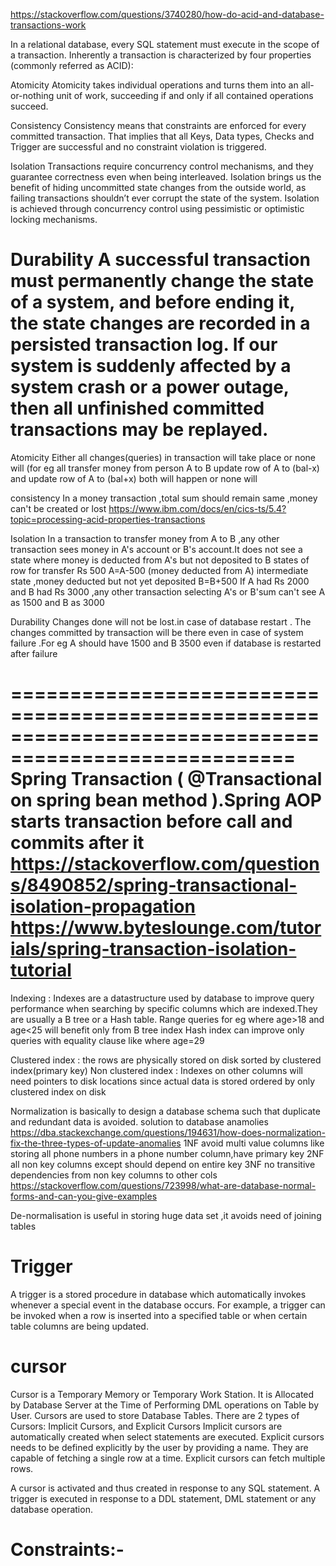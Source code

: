 
https://stackoverflow.com/questions/3740280/how-do-acid-and-database-transactions-work

In a relational database, every SQL statement must execute in the scope of a transaction.
Inherently a transaction is characterized by four properties (commonly referred as ACID):

Atomicity
Atomicity takes individual operations and turns them into an all-or-nothing unit of work, 
succeeding if and only if all contained operations succeed.

Consistency
Consistency means that constraints are enforced for every committed transaction. 
That implies that all Keys, Data types, Checks and Trigger are successful and no constraint 
violation is triggered.

Isolation
Transactions require concurrency control mechanisms, and they guarantee correctness even
when being interleaved. Isolation brings us the benefit of hiding uncommitted state changes 
from the outside world, as failing transactions shouldn’t ever corrupt the state of the system. 
Isolation is achieved through concurrency control using pessimistic or optimistic locking mechanisms.

Durability
A successful transaction must permanently change the state of a system, and before ending it, 
the state changes are recorded in a persisted transaction log.
If our system is suddenly affected by a system crash or a power outage, then all unfinished 
committed transactions may be replayed.
=====================================================================================================
Atomicity Either all changes(queries) in transaction will take place
or none will (for eg all transfer money from person A to B
update row of A to (bal-x) and update row of A to (bal+x) both will
happen or none will

consistency
In a money transaction ,total sum should remain same ,money
can't be created or lost
https://www.ibm.com/docs/en/cics-ts/5.4?topic=processing-acid-properties-transactions


Isolation
In a transaction to transfer money from A to B ,any other transaction sees money in A's account or B's account.It does not see a state where money is deducted from A's but not deposited to B
states of row
for transfer Rs 500
A=A-500 (money deducted from A)
intermediate state ,money deducted but not yet deposited
B=B+500
If A had Rs 2000 and B had Rs 3000 ,any other transaction selecting
A's or B'sum can't see A as 1500 and B as 3000

Durability
Changes done will not be lost.in case of database restart .
The changes committed by transaction will be there even in case of system failure .For eg A should have 1500 and B 3500 even if database is restarted after failure

======================================================================================================
Spring Transaction ( @Transactional on spring bean method ).Spring AOP starts transaction before call and
commits after it
https://stackoverflow.com/questions/8490852/spring-transactional-isolation-propagation
https://www.byteslounge.com/tutorials/spring-transaction-isolation-tutorial
======================================================================================================
Indexing : Indexes are a datastructure used by database to improve query performance when searching 
by specific columns which are indexed.They are usually a B tree or a Hash table.
Range queries for eg where age>18 and age<25 will benefit only from B tree index
Hash index can improve only queries with equality clause like where age=29

Clustered index : the rows are physically stored on disk sorted by clustered index(primary key)
Non clustered index : Indexes on other columns will need  pointers to disk locations since actual data
is stored ordered by only clustered index on disk

Normalization is basically to design a database schema such that duplicate and redundant data is avoided.
solution to database anamolies https://dba.stackexchange.com/questions/194631/how-does-normalization-fix-the-three-types-of-update-anomalies
1NF avoid multi value columns like storing all phone numbers in a phone number column,have primary key
2NF all non key columns except should depend on entire key
3NF no transitive dependencies from non key columns to other cols
https://stackoverflow.com/questions/723998/what-are-database-normal-forms-and-can-you-give-examples

De-normalisation is useful in storing huge data set ,it avoids need of joining tables


Trigger
================
A trigger is a stored procedure in database which automatically invokes whenever a 
special event in the database occurs. For example, a trigger can be invoked when a row is 
inserted into a specified table or when certain table columns are being updated.

cursor
================
Cursor is a Temporary Memory or Temporary Work Station. 
It is Allocated by Database Server at the Time of Performing DML operations on Table by User.
Cursors are used to store Database Tables. 
There are 2 types of Cursors: Implicit Cursors, and Explicit Cursors
Implicit cursors are automatically created when select statements are executed. 
Explicit cursors needs to be defined explicitly by the user by providing a name. 
They are capable of fetching a single row at a time. Explicit cursors can fetch multiple rows.

A cursor is activated and thus created in response to any SQL statement. 
A trigger is executed in response to a DDL statement, DML statement or any database operation.

Constraints:-
=================